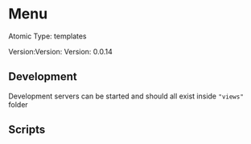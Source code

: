 # Menu

Atomic Type: templates

Version:Version: Version: 0.0.14

## Development

Development servers can be started and should all exist inside `"views"` folder

## Scripts
